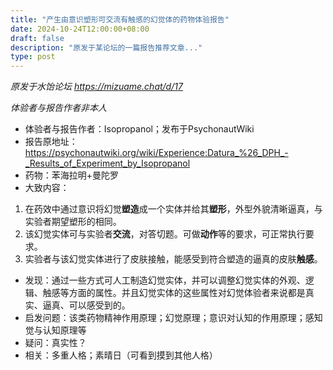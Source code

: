 ```yaml
---
title: "产生由意识塑形可交流有触感的幻觉体的药物体验报告"
date: 2024-10-24T12:00:00+08:00
draft: false
description: "原发于某论坛的一篇报告推荐文章..."
type: post
---
```


*原发于水饴论坛 <https://mizuame.chat/d/17>*

*体验者与报告作者非本人*

- 体验者与报告作者：Isopropanol；发布于PsychonautWiki
- 报告原地址：<https://psychonautwiki.org/wiki/Experience:Datura_%26_DPH_-_Results_of_Experiment_by_Isopropanol>
- 药物：苯海拉明+曼陀罗
- 大致内容：
1. 在药效中通过意识将幻觉**塑造**成一个实体并给其**塑形**，外型外貌清晰逼真，与实验者期望塑形的相同。
2. 该幻觉实体可与实验者**交流**，对答切题。可做**动作**等的要求，可正常执行要求。
3. 实验者与该幻觉实体进行了皮肤接触，能感受到符合塑造的逼真的皮肤**触感**。
- 发现：通过一些方式可人工制造幻觉实体，并可以调整幻觉实体的外观、逻辑、触感等方面的属性。并且幻觉实体的这些属性对幻觉体验者来说都是真实、逼真、可以感受到的。
- 启发问题：该类药物精神作用原理；幻觉原理；意识对认知的作用原理；感知觉与认知原理等
- 疑问：真实性？
- 相关：多重人格；素晴日（可看到摸到其他人格）
